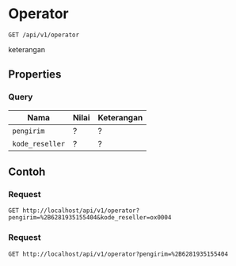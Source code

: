 # Operator
```http
GET /api/v1/operator
```
keterangan
## Properties
### Query
Nama  | Nilai | Keterangan
--- | --- | ---
<code>pengirim</code> | ? | ?
<code>kode_reseller</code> | ? | ?

## Contoh

### Request
```http
GET http://localhost/api/v1/operator?pengirim=%2B6281935155404&kode_reseller=ox0004
```

### Request
```http
GET http://localhost/api/v1/operator?pengirim=%2B6281935155404
```
